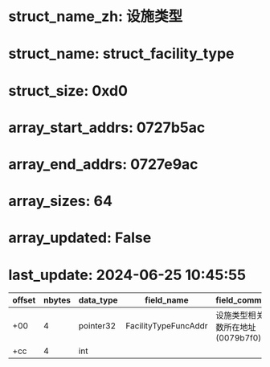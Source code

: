 # struct_name_zh: 设施类型
# struct_name: struct_facility_type
# struct_size: 0xd0
# array_start_addrs: 0727b5ac
# array_end_addrs: 0727e9ac
# array_sizes: 64
# array_updated: False
# last_update: 2024-06-25 10:45:55

| offset | nbytes | data_type | field_name           | field_comment                      |
| ------ | ------ | --------- | -------------------- | ---------------------------------- |
| +00    | 4      | pointer32 | FacilityTypeFuncAddr | 设施类型相关函数所在地址(0079b7f0) |
| +cc    | 4      | int       |                      |                                    |

